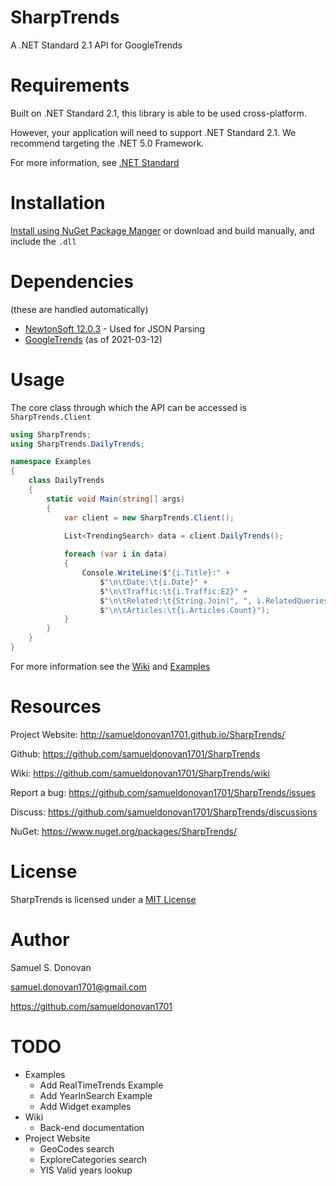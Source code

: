 # SharpTrends
A .NET Standard 2.1 API for GoogleTrends

# Requirements
Built on .NET Standard 2.1, this library is able to be used cross-platform. 

However, your application will need to support .NET Standard 2.1. We recommend targeting the .NET 5.0 Framework. 

For more information, see [.NET Standard](https://docs.microsoft.com/en-us/dotnet/standard/net-standard)

# Installation
[Install using NuGet Package Manger](https://docs.microsoft.com/en-us/nuget/quickstart/install-and-use-a-package-in-visual-studio) or download and build manually, and include the `.dll`


# Dependencies
(these are handled automatically)
- [NewtonSoft 12.0.3](https://www.newtonsoft.com/json) - Used for JSON Parsing
- [GoogleTrends](https://trends.google.com/trends/) (as of 2021-03-12)

# Usage
The core class through which the API can be accessed is `SharpTrends.Client`
```csharp
using SharpTrends;
using SharpTrends.DailyTrends;

namespace Examples
{
    class DailyTrends 
    {         
        static void Main(string[] args)
        {
            var client = new SharpTrends.Client();

            List<TrendingSearch> data = client.DailyTrends();
            
            foreach (var i in data)
            {
                Console.WriteLine($"{i.Title}:" +
                    $"\n\tDate:\t{i.Date}" +
                    $"\n\tTraffic:\t{i.Traffic:E2}" +
                    $"\n\tRelated:\t{String.Join(", ", i.RelatedQueries)}" +
                    $"\n\tArticles:\t{i.Articles.Count}");
            }
        }
    }
}
```

For more information see the [Wiki](https://github.com/samueldonovan1701/SharpTrends/wiki) and [Examples](https://github.com/samueldonovan1701/SharpTrends/edit/main/Examples/)

# Resources

Project Website: http://samueldonovan1701.github.io/SharpTrends/

Github: https://github.com/samueldonovan1701/SharpTrends

Wiki: https://github.com/samueldonovan1701/SharpTrends/wiki

Report a bug: https://github.com/samueldonovan1701/SharpTrends/issues

Discuss: https://github.com/samueldonovan1701/SharpTrends/discussions

NuGet: https://www.nuget.org/packages/SharpTrends/


# License
SharpTrends is licensed under a [MIT License](https://github.com/samueldonovan1701/SharpTrends/edit/main/LICENSE.txt)

# Author
Samuel S. Donovan

samuel.donovan1701@gmail.com

https://github.com/samueldonovan1701


# TODO
- Examples
  - Add RealTimeTrends Example
  - Add YearInSearch Example
  - Add Widget examples
- Wiki
	- Back-end documentation
- Project Website
	- GeoCodes search
	- ExploreCategories search
	- YIS Valid years lookup
